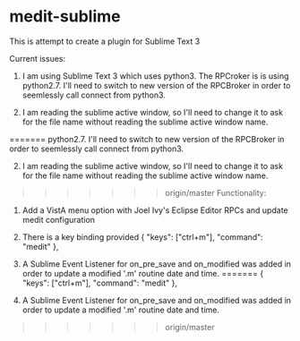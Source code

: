 # medit-sublime
This is attempt to create a plugin for Sublime Text 3

Current issues:
1. I am using Sublime Text 3 which uses python3. The RPCroker is is using 
python2.7. I'll need to switch to new version of the RPCBroker in order 
to seemlessly call connect from python3.

2. I am reading the sublime active window, so I'll need to change it to ask 
for the file name without reading the sublime active window name.

=======
   python2.7. I'll need to switch to new version of the RPCBroker in order 
   to seemlessly call connect from python3.

2. I am reading the sublime active window, so I'll need to change it to ask 
   for the file name without reading the sublime active window name.

>>>>>>> origin/master
Functionality:
1. Add a VistA menu option with Joel Ivy's Eclipse Editor RPCs and update medit configuration

2. There is a key binding provided
{ "keys": ["ctrl+m"], "command": "medit" },

3. A Sublime Event Listener for on_pre_save and on_modified was added in order 
to update a modified '.m' routine date and time.
=======
    { "keys": ["ctrl+m"], "command": "medit" },

3. A Sublime Event Listener for on_pre_save and on_modified was added in order 
   to update a modified '.m' routine date and time.
>>>>>>> origin/master
